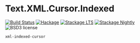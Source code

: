
Text.XML.Cursor.Indexed
=======================

[![Build Status](https://secure.travis-ci.org/cdepillabout/xml-indexed-cursor.svg)](http://travis-ci.org/cdepillabout/xml-indexed-cursor)
[![Hackage](https://img.shields.io/hackage/v/xml-indexed-cursor.svg)](https://hackage.haskell.org/package/xml-indexed-cursor)
[![Stackage LTS](http://stackage.org/package/xml-indexed-cursor/badge/lts)](http://stackage.org/lts/package/xml-indexed-cursor)
[![Stackage Nightly](http://stackage.org/package/xml-indexed-cursor/badge/nightly)](http://stackage.org/nightly/package/xml-indexed-cursor)
![BSD3 license](https://img.shields.io/badge/license-BSD3-blue.svg)

`xml-indexed-cursor`
